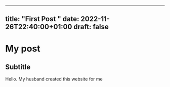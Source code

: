 ---
title: "First Post "
date: 2022-11-26T22:40:00+01:00
draft: false 
------
# My post
## Subtitle
Hello. My husband created this website for me
